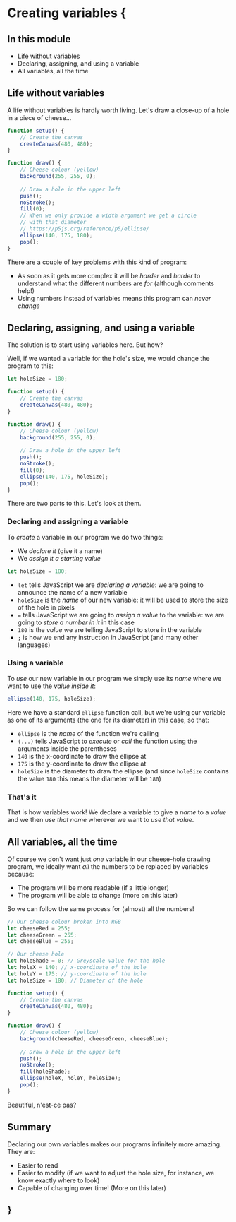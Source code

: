 # Creating variables {
    
## In this module

- Life without variables
- Declaring, assigning, and using a variable
- All variables, all the time

## Life without variables

A life without variables is hardly worth living. Let's draw a close-up of a hole in a piece of cheese...

```javascript
function setup() {
    // Create the canvas
    createCanvas(480, 480);
}

function draw() {
    // Cheese colour (yellow)
    background(255, 255, 0);
    
    // Draw a hole in the upper left
    push();
    noStroke();
    fill(0);
    // When we only provide a width argument we get a circle
    // with that diameter
    // https://p5js.org/reference/p5/ellipse/
    ellipse(140, 175, 180);
    pop();
}
```

There are a couple of key problems with this kind of program:

- As soon as it gets more complex it will be *harder* and *harder* to understand what the different numbers are *for* (although comments help!)
- Using numbers instead of variables means this program can *never change*

## Declaring, assigning, and using a variable

The solution is to start using variables here. But how? 

Well, if we wanted a variable for the hole's size, we would change the program to this:

```javascript
let holeSize = 180;

function setup() {
    // Create the canvas
    createCanvas(480, 480);
}

function draw() {
    // Cheese colour (yellow)
    background(255, 255, 0);
    
    // Draw a hole in the upper left
    push();
    noStroke();
    fill(0);
    ellipse(140, 175, holeSize);
    pop();
}
```

There are two parts to this. Let's look at them.

### Declaring and assigning a variable

To *create* a variable in our program we do two things:

- We *declare it* (give it a name)
- We *assign it a starting value*

```javascript
let holeSize = 180;
```

- `let` tells JavaScript we are *declaring a variable*: we are going to announce the name of a new variable
- `holeSize` is the *name* of our new variable: it will be used to store the size of the hole in pixels
- `=` tells JavaScript we are going to *assign a value* to the variable: we are going to *store a number in it* in this case
- `180` is the *value* we are telling JavaScript to store in the variable
- `;` is how we end any instruction in JavaScript (and many other languages)

### Using a variable

To *use* our new variable in our program we simply use its *name* where we want to use the *value inside it*:

```javascript
ellipse(140, 175, holeSize);
```

Here we have a standard `ellipse` function call, but we're using our variable as one of its arguments (the one for its diameter) in this case, so that:

- `ellipse` is the *name* of the function we're calling
- `(...)` tells JavaScript to *execute* or *call* the function using the arguments inside the parentheses
- `140` is the x-coordinate to draw the ellipse at
- `175` is the y-coordinate to draw the ellipse at
- `holeSize` is the diameter to draw the ellipse (and since `holeSize` contains the value `180` this means the diameter will be `180`)

### That's it

That is how variables work! We declare a variable to give a *name* to a *value* and we then *use that name* wherever we want to *use that value*.

## All variables, all the time

Of course we don't want just *one* variable in our cheese-hole drawing program, we ideally want *all* the numbers to be replaced by variables because:

- The program will be more readable (if a little longer)
- The program will be able to change (more on this later)

So we can follow the same process for (almost) all the numbers!

```javascript
// Our cheese colour broken into RGB
let cheeseRed = 255;
let cheeseGreen = 255;
let cheeseBlue = 255;

// Our cheese hole
let holeShade = 0; // Greyscale value for the hole
let holeX = 140; // x-coordinate of the hole
let holeY = 175; // y-coordinate of the hole
let holeSize = 180; // Diameter of the hole

function setup() {
    // Create the canvas
    createCanvas(480, 480);
}

function draw() {
    // Cheese colour (yellow)
    background(cheeseRed, cheeseGreen, cheeseBlue);
    
    // Draw a hole in the upper left
    push();
    noStroke();
    fill(holeShade);
    ellipse(holeX, holeY, holeSize);
    pop();
}
```

Beautiful, n'est-ce pas?
    
## Summary

Declaring our own variables makes our programs infinitely more amazing. They are:
    
- Easier to read
- Easier to modify (if we want to adjust the hole size, for instance, we know exactly where to look)
- Capable of changing over time! (More on this later)

## }